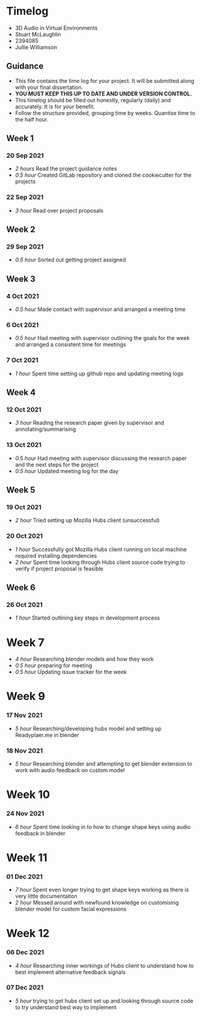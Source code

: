 # Timelog

* 3D Audio in Virtual Environments
* Stuart McLaughlin
* 2394085
* Jullie Williamson

## Guidance

* This file contains the time log for your project. It will be submitted along with your final dissertation.
* **YOU MUST KEEP THIS UP TO DATE AND UNDER VERSION CONTROL.**
* This timelog should be filled out honestly, regularly (daily) and accurately. It is for *your* benefit.
* Follow the structure provided, grouping time by weeks.  Quantise time to the half hour.

## Week 1

### 20 Sep 2021

* *2 hours* Read the project guidance notes
* *0.5 hour* Created GitLab repository and cloned the cookiecutter for the projects

### 22 Sep 2021
* *3 hour* Read over project proposals

## Week 2

### 29 Sep 2021

* *0.5 hour* Sorted out getting project assigned

## Week 3

### 4 Oct 2021
* *0.5 hour* Made contact with supervisor and arranged a meeting time

### 6 Oct 2021
* *0.5 hour* Had meeting with supervisor outlining the goals for the week and arranged a consistent time for meetings

### 7 Oct 2021
* *1 hour* Spent time setting up github repo and updating meeting logs

## Week 4

### 12 Oct 2021
* *3 hour* Reading the research paper given by supervisor and annotating/summarising

### 13 Oct 2021
* *0.5 hour* Had meeting with supervisor discussing the research paper and the next steps for the project
* *0.5 hour* Updated meeting log for the day

## Week 5

### 19 Oct 2021
* *2 hour* Tried setting up Mozilla Hubs client (unsuccessful)

### 20 Oct 2021 
* *1 hour* Successfully got Mozilla Hubs client running on local machine required installing dependencies
* *2 hour* Spent time looking through Hubs client source code trying to verify if project proposal is feasible

## Week 6

### 26 Oct 2021
* *1 hour* Started outlining key steps in development process

# Week 7
* *4 hour* Researching blender models and how they work
* *0.5 hour* preparing for meeting
* *0.5 hour* Updating issue tracker for the week

# Week 9 

### 17 Nov 2021
* *5 hour* Researching/developing hubs model and setting up Readyplaer.me in blender

### 18 Nov 2021
* *5 hour* Researching blender and attempting to get blender extension to work with audio feedback on custom model

# Week 10

### 24 Nov 2021
* *6 hour* Spent time looking in to how to change shape keys using audio feedback in blender

# Week 11

### 01 Dec 2021
* *7 hour* Spent even longer trying to get shape keys working as there is very little documentaiton
*  *2 hour* Messed around with newfound knowledge on customising blender model for custom facial expressions

# Week 12

### 06 Dec 2021
* *4 hour* Researching inner workings of Hubs client to understand how to best implement alternative feedback signals

### 07 Dec 2021
* *5 hour* trying to get hubs client set up and looking through source code to try understand best way to implement
